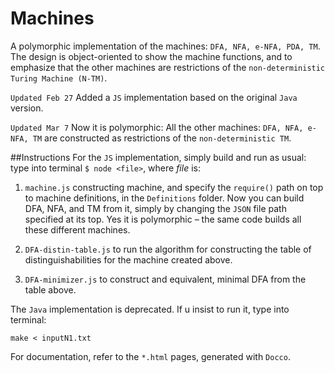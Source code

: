 # Machines
A polymorphic implementation of the machines: `DFA, NFA, e-NFA, PDA, TM`.
The design is object-oriented to show the machine functions, and to emphasize that the other machines are restrictions of the `non-deterministic Turing Machine (N-TM)`.

`Updated Feb 27`
Added a `JS` implementation based on the original `Java` version.

`Updated Mar 7`
Now it is polymorphic: All the other machines: `DFA, NFA, e-NFA, TM` are constructed as restrictions of the `non-deterministic TM`.

##Instructions
For the `JS` implementation, simply build and run as usual: type into terminal `$ node <file>`, where *file* is:

1. `machine.js` constructing machine, and specify the `require()` path on top to machine definitions, in the `Definitions` folder. Now you can build DFA, NFA, and TM from it, simply by changing the `JSON` file path specified at its top. Yes it is polymorphic – the same code builds all these different machines.

2. `DFA-distin-table.js` to run the algorithm for constructing the table of distinguishabilities for the machine created above.

3. `DFA-minimizer.js` to construct and equivalent, minimal DFA from the table above.


The `Java` implementation is deprecated. If u insist to run it, type into terminal:
```
make < inputN1.txt
```

For documentation, refer to the `*.html` pages, generated with `Docco`.